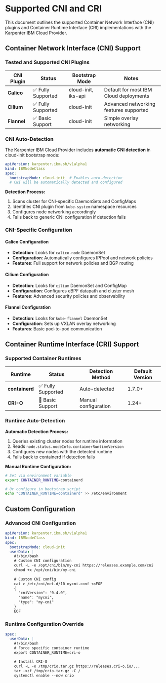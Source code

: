 # Supported CNI and CRI

This document outlines the supported Container Network Interface (CNI) plugins and Container Runtime Interface (CRI) implementations with the Karpenter IBM Cloud Provider.

## Container Network Interface (CNI) Support

### Tested and Supported CNI Plugins

| CNI Plugin | Status | Bootstrap Mode | Notes |
|------------|--------|----------------|-------|
| **Calico** | ✅ Fully Supported | cloud-init, iks-api | Default for most IBM Cloud deployments |
| **Cilium** | ✅ Fully Supported | cloud-init | Advanced networking features supported |
| **Flannel** | ✅ Basic Support | cloud-init | Simple overlay networking |

### CNI Auto-Detection

The Karpenter IBM Cloud Provider includes **automatic CNI detection** in cloud-init bootstrap mode:

```yaml
apiVersion: karpenter.ibm.sh/v1alpha1
kind: IBMNodeClass
spec:
  bootstrapMode: cloud-init  # Enables auto-detection
  # CNI will be automatically detected and configured
```

**Detection Process:**
1. Scans cluster for CNI-specific DaemonSets and ConfigMaps
2. Identifies CNI plugin from `kube-system` namespace resources
3. Configures node networking accordingly
4. Falls back to generic CNI configuration if detection fails

### CNI-Specific Configuration

#### Calico Configuration
- **Detection**: Looks for `calico-node` DaemonSet
- **Configuration**: Automatically configures IPPool and network policies
- **Features**: Full support for network policies and BGP routing

#### Cilium Configuration  
- **Detection**: Looks for `cilium` DaemonSet and ConfigMap
- **Configuration**: Configures eBPF datapath and cluster mesh
- **Features**: Advanced security policies and observability

#### Flannel Configuration
- **Detection**: Looks for `kube-flannel` DaemonSet
- **Configuration**: Sets up VXLAN overlay networking
- **Features**: Basic pod-to-pod communication

## Container Runtime Interface (CRI) Support

### Supported Container Runtimes

| Runtime        | Status             | Detection Method     | Default Version     |
|----------------|--------------------|----------------------|---------------------|
| **containerd** | ✅ Fully Supported | Auto-detected        | 1.7.0+              |
| **CRI-O**      | 🔄 Basic Support   | Manual configuration | 1.24+               |

### Runtime Auto-Detection

**Automatic Detection Process:**
1. Queries existing cluster nodes for runtime information
2. Reads `node.status.nodeInfo.containerRuntimeVersion`
3. Configures new nodes with the detected runtime
4. Falls back to containerd if detection fails

**Manual Runtime Configuration:**
```bash
# Set via environment variable
export CONTAINER_RUNTIME=containerd

# Or configure in bootstrap script
echo "CONTAINER_RUNTIME=containerd" >> /etc/environment
```

## Custom Configuration

### Advanced CNI Configuration
```yaml
apiVersion: karpenter.ibm.sh/v1alpha1
kind: IBMNodeClass
spec:
  bootstrapMode: cloud-init
  userData: |
    #!/bin/bash
    # Custom CNI configuration
    curl -L -o /opt/cni/bin/my-cni https://releases.example.com/cni
    chmod +x /opt/cni/bin/my-cni
    
    # Custom CNI config
    cat > /etc/cni/net.d/10-mycni.conf <<EOF
    {
      "cniVersion": "0.4.0",
      "name": "mycni",
      "type": "my-cni"
    }
    EOF
```

### Runtime Configuration Override
```yaml
spec:
  userData: |
    #!/bin/bash
    # Force specific container runtime
    export CONTAINER_RUNTIME=cri-o
    
    # Install CRI-O
    curl -L -o /tmp/crio.tar.gz https://releases.cri-o.io/...
    tar -xzf /tmp/crio.tar.gz -C /
    systemctl enable --now crio
```
